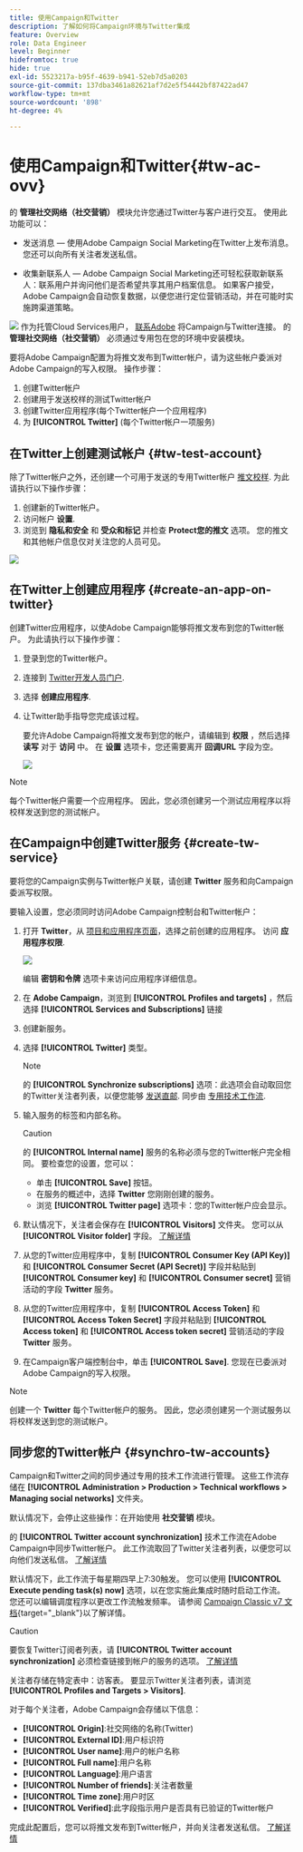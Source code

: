 ```yaml
---
title: 使用Campaign和Twitter
description: 了解如何将Campaign环境与Twitter集成
feature: Overview
role: Data Engineer
level: Beginner
hidefromtoc: true
hide: true
exl-id: 5523217a-b95f-4639-b941-52eb7d5a0203
source-git-commit: 137dba3461a82621af7d2e5f54442bf87422ad47
workflow-type: tm+mt
source-wordcount: '898'
ht-degree: 4%

---
```


# 使用Campaign和Twitter{#tw-ac-ovv}

的 **管理社交网络（社交营销）** 模块允许您通过Twitter与客户进行交互。 使用此功能可以：

* 发送消息 — 使用Adobe Campaign Social Marketing在Twitter上发布消息。 您还可以向所有关注者发送私信。

* 收集新联系人 — Adobe Campaign Social Marketing还可轻松获取新联系人：联系用户并询问他们是否希望共享其用户档案信息。 如果客户接受，Adobe Campaign会自动恢复数据，以便您进行定位营销活动，并在可能时实施跨渠道策略。

![](../assets/do-not-localize/speech.png)  作为托管Cloud Services用户， [联系Adobe](../start/campaign-faq.md#support) 将Campaign与Twitter连接。 的  **管理社交网络（社交营销）** 必须通过专用包在您的环境中安装模块。


要将Adobe Campaign配置为将推文发布到Twitter帐户，请为这些帐户委派对Adobe Campaign的写入权限。 操作步骤：

1. 创建Twitter帐户
1. 创建用于发送校样的测试Twitter帐户
1. 创建Twitter应用程序(每个Twitter帐户一个应用程序)
1. 为 **[!UICONTROL Twitter]** (每个Twitter帐户一项服务)

## 在Twitter上创建测试帐户 {#tw-test-account}

除了Twitter帐户之外，还创建一个可用于发送的专用Twitter帐户 [推文校样](../send/twitter.md#send-tw-proofs). 为此请执行以下操作步骤：

1. 创建新的Twitter帐户。
1. 访问帐户  **设置**.
1. 浏览到 **隐私和安全** 和 **受众和标记** 并检查 **Protect您的推文** 选项。 您的推文和其他帐户信息仅对关注您的人员可见。

![](assets/social_tw_test_page.png)

## 在Twitter上创建应用程序 {#create-an-app-on-twitter}

创建Twitter应用程序，以使Adobe Campaign能够将推文发布到您的Twitter帐户。  为此请执行以下操作步骤：

1. 登录到您的Twitter帐户。
1. 连接到 [Twitter开发人员门户](https://developer.twitter.com/en/apps).
1. 选择 **创建应用程序**.
1. 让Twitter助手指导您完成该过程。

   要允许Adobe Campaign将推文发布到您的帐户，请编辑到 **权限** ，然后选择 **读写** 对于 **访问** 中。 在 **设置** 选项卡，您还需要离开 **回调URL** 字段为空。

   ![](assets/social_tw_app.png)

>[!NOTE]
>
>每个Twitter帐户需要一个应用程序。 因此，您必须创建另一个测试应用程序以将校样发送到您的测试帐户。

## 在Campaign中创建Twitter服务 {#create-tw-service}

要将您的Campaign实例与Twitter帐户关联，请创建 **Twitter** 服务和向Campaign委派写权限。

要输入设置，您必须同时访问Adobe Campaign控制台和Twitter帐户：

1. 打开 **Twitter**，从 [项目和应用程序页面](https://developer.twitter.com/en/portal/projects-and-apps)，选择之前创建的应用程序。 访问 **应用程序权限**.

   ![](assets/social_tw_service.png)

   编辑 **密钥和令牌** 选项卡来访问应用程序详细信息。

1. 在 **Adobe Campaign**，浏览到 **[!UICONTROL Profiles and targets]** ，然后选择 **[!UICONTROL Services and Subscriptions]** 链接
1. 创建新服务。
1. 选择 **[!UICONTROL Twitter]** 类型。

   >[!NOTE]
   >
   >的 **[!UICONTROL Synchronize subscriptions]** 选项：此选项会自动取回您的Twitter关注者列表，以便您能够 [发送直邮](../send/twitter.md#direct-tw-messages). 同步由 [专用技术工作流](#synchro-tw-accounts).

1. 输入服务的标签和内部名称。

   >[!CAUTION]
   >
   >的 **[!UICONTROL Internal name]** 服务的名称必须与您的Twitter帐户完全相同。 要检查您的设置，您可以：

   * 单击 **[!UICONTROL Save]** 按钮。
   * 在服务的概述中，选择 **Twitter** 您刚刚创建的服务。
   * 浏览 **[!UICONTROL Twitter page]** 选项卡：您的Twitter帐户应会显示。

1. 默认情况下，关注者会保存在 **[!UICONTROL Visitors]** 文件夹。 您可以从 **[!UICONTROL Visitor folder]** 字段。 [了解详情](../send/twitter.md#direct-tw-messages)

1. 从您的Twitter应用程序中，复制 **[!UICONTROL Consumer Key (API Key)]** 和 **[!UICONTROL Consumer Secret (API Secret)]** 字段并粘贴到 **[!UICONTROL Consumer key]** 和 **[!UICONTROL Consumer secret]** 营销活动的字段 **Twitter** 服务。

1. 从您的Twitter应用程序中，复制 **[!UICONTROL Access Token]** 和 **[!UICONTROL Access Token Secret]** 字段并粘贴到 **[!UICONTROL Access token]** 和 **[!UICONTROL Access token secret]** 营销活动的字段 **Twitter** 服务。

1. 在Campaign客户端控制台中，单击 **[!UICONTROL Save]**. 您现在已委派对Adobe Campaign的写入权限。


>[!NOTE]
>
>创建一个 **Twitter** 每个Twitter帐户的服务。 因此，您必须创建另一个测试服务以将校样发送到您的测试帐户。

## 同步您的Twitter帐户 {#synchro-tw-accounts}

Campaign和Twitter之间的同步通过专用的技术工作流进行管理。 这些工作流存储在 **[!UICONTROL Administration > Production > Technical workflows > Managing social networks]** 文件夹。

默认情况下，会停止这些操作：在开始使用 **社交营销** 模块。

的 **[!UICONTROL Twitter account synchronization]** 技术工作流在Adobe Campaign中同步Twitter帐户。 此工作流取回了Twitter关注者列表，以便您可以向他们发送私信。 [了解详情](../send/twitter.md#direct-tw-messages)

默认情况下，此工作流于每星期四早上7:30触发。 您可以使用 **[!UICONTROL Execute pending task(s) now]** 选项，以在您实施此集成时随时启动工作流。  您还可以编辑调度程序以更改工作流触发频率。 请参阅 [Campaign Classic v7 文档](https://experienceleague.adobe.com/docs/campaign-classic/using/automating-with-workflows/flow-control-activities/scheduler.html){target=&quot;_blank&quot;}以了解详情。

>[!CAUTION]
>
>要恢复Twitter订阅者列表，请 **[!UICONTROL Twitter account synchronization]** 必须检查链接到帐户的服务的选项。 [了解详情](#create-tw-service)

关注者存储在特定表中：访客表。 要显示Twitter关注者列表，请浏览 **[!UICONTROL Profiles and Targets > Visitors]**.

对于每个关注者，Adobe Campaign会存储以下信息：

* **[!UICONTROL Origin]**:社交网络的名称(Twitter)
* **[!UICONTROL External ID]**:用户标识符
* **[!UICONTROL User name]**:用户的帐户名称
* **[!UICONTROL Full name]**:用户名称
* **[!UICONTROL Language]**:用户语言
* **[!UICONTROL Number of friends]**:关注者数量
* **[!UICONTROL Time zone]**:用户时区
* **[!UICONTROL Verified]**:此字段指示用户是否具有已验证的Twitter帐户

完成此配置后，您可以将推文发布到Twitter帐户，并向关注者发送私信。 [了解详情](../send/twitter.md)
